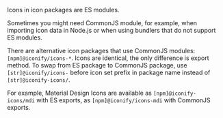 Icons in icon packages are ES modules.

Sometimes you might need CommonJS module, for example, when importing icon data in Node.js or when using bundlers that do not support ES modules.

There are alternative icon packages that use CommonJS modules: `[npm]@iconify/icons-*`. Icons are identical, the only difference is export method. To swap from ES package to CommonJS package, use `[str]@iconify/icons-` before icon set prefix in package name instead of `[str]@iconify-icons/`.

For example, Material Design Icons are available as `[npm]@iconify-icons/mdi` with ES exports, as `[npm]@iconify/icons-mdi` with CommonJS exports.
